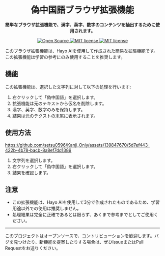 
<h1 align="center">偽中国語ブラウザ拡張機能</h1>

<p align="center">
  <strong>簡単なブラウザ拡張機能で、漢字、英字、数字のコンテンツを抽出するために使用されます。</strong>
</p>

<p align="center">
  <a href="https://github.com/username/project/">
    <img src="https://badges.frapsoft.com/os/v1/open-source.svg?v=103" alt="Open Source">
  </a>
  <a href="https://github.com/username/project/">
    <img src="https://badges.frapsoft.com/os/mit/mit.svg?v=103" alt="MIT license">
  </a>
    <a href="https://github.com/setsu0596/Kanji_Only/blob/main/README_zh.md">
    <img src="https://img.shields.io/badge/%E5%89%8D_%E5%BE%80-%E4%B8%AD_%E6%96%87-red" alt="MIT license">
  </a>
</p>

このブラウザ拡張機能は、Hayo AIを使用して作成された簡易な拡張機能です。この拡張機能は学習の参考にのみ使用することを推奨します。 

## 機能

この拡張機能は、選択した文字列に対して以下の処理を行います:

1. 右クリックして「偽中国語」を選択します。
2. 拡張機能は元のテキストから仮名を削除します。
3. 漢字、英字、数字のみを保持します。
4. 結果は元のテクストの末尾に表示されます。

## 使用方法

https://github.com/setsu0596/Kanji_Only/assets/139847670/5d7ef443-422b-4b78-bacb-8a8ef7dd1389

1. 文字列を選択します。
2. 右クリックして「偽中国語」を選択します。
3. 結果を確認します。

## 注意

- この拡張機能は、Hayo AIを使用して3分で作成されたものであるため、学習用途以外での使用は推奨しません。
- 処理結果は完全に正確であるとは限らず、あくまで参考までとしてご使用ください。

---

このプロジェクトはオープンソースで、コントリビューションを歓迎します。バグを見つけたり、新機能を提案したりする場合は、ぜひIssueまたはPull Requestをお送りください。

